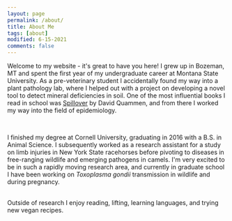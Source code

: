 ```yaml
---
layout: page
permalink: /about/
title: About Me
tags: [about]
modified: 6-15-2021
comments: false
---
```


Welcome to my website - it's great to have you here! I grew up in Bozeman, MT and spent the first year of my undergraduate career at Montana State University. As a pre-veterinary student I accidentally found my way into a plant pathology lab, where I helped out with a project on developing a novel tool to detect mineral deficiencies in soil. One of the most influential books I read in school was [Spillover](https://www.davidquammen.com/spillover) by David Quammen, and from there I worked my way into the field of epidemiology. 

<br />

I finished my degree at Cornell University, graduating in 2016 with a B.S. in Animal Science. I subsequently worked as a research assistant for a study on limb injuries in New York State racehorses before pivoting to diseases in free-ranging wildlife and emerging pathogens in camels. I'm very excited to be in such a rapidly moving research area, and currently in graduate school I have been working on _Toxoplasma gondii_ transmission in wildlife and during pregnancy. 

<br />
Outside of research I enjoy reading, lifting, learning languages, and trying new vegan recipes. 
